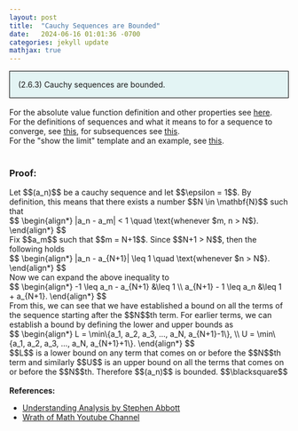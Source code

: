 ```yaml
---
layout: post
title:  "Cauchy Sequences are Bounded"
date:   2024-06-16 01:01:36 -0700
categories: jekyll update
mathjax: true
---
```

<div style="background-color: #E3F4F4; padding: 15px 15px 15px 15px; border:1px solid black;">
  (2.6.3) Cauchy sequences are bounded.
</div>
<br>
<!------------------------------------------------------------------------------------>
For the absolute value function definition and other properties see <a href="https://strncat.github.io/jekyll/update/2024/05/26/analysis-absolute-value-properties.html">here</a>.
<br>
For the definitions of sequences and what it means to for a sequence to converge, see <a href="https://strncat.github.io/jekyll/update/2024/05/21/analysis-seq-definitions.html">this</a>, for subsequences see <a href="https://strncat.github.io/jekyll/update/2024/02/10/analysis-seq-subsequences.html">this</a>.
<br>
For the "show the limit" template and an example, see <a href="https://strncat.github.io/jekyll/update/2024/05/12/analysis-seq-limit-template.html">this</a>.
<br> 
<br>
<!------------------------------------------------------------------------------------>
<h3>Proof:</h3>
Let $$(a_n)$$ be a cauchy sequence and let $$\epsilon = 1$$. By definition, this means that there exists a number $$N \in \mathbf{N}$$ such that
<div>
	$$
	\begin{align*}
	|a_n - a_m| < 1 \quad \text{whenever $m, n > N$}.
	\end{align*}
	$$
</div>
Fix $$a_m$$ such that $$m = N+1$$. Since $$N+1 > N$$, then the following holds
<div>
	$$
	\begin{align*}
	|a_n - a_{N+1}| \leq 1 \quad \text{whenever $n > N$}.
	\end{align*}
	$$
</div>
Now we can expand the above inequality to
<div>
	$$
	\begin{align*}
	-1 \leq a_n - a_{N+1} &\leq 1 \\
	a_{N+1} - 1 \leq a_n &\leq 1 + a_{N+1}.
	\end{align*}
	$$
</div>
From this, we can see that we have established a bound on all the terms of the sequence starting after the $$N$$th term. For earlier terms, we can establish a bound by defining the lower and upper bounds as
<div>
	$$
	\begin{align*}
	L = \min\{a_1, a_2, a_3, ..., a_N, a_{N+1}-1\}, \\
	U = \min\{a_1, a_2, a_3, ..., a_N, a_{N+1}+1\}.
	\end{align*}
	$$
</div>
$$L$$ is a lower bound on any term that comes on or before the $$N$$th term and similarly $$U$$ is an upper bound on all the terms that comes on or before the $$N$$th. Therefore $$(a_n)$$ is bounded. $$\blacksquare$$
<br>
<br>
<!------------------------------------------------------------------------------------>
<b>References:</b>
<ul>
<li><a href="https://www.amazon.com/Understanding-Analysis-Undergraduate-Texts-Mathematics/dp/1493927116">Understanding Analysis by Stephen Abbott</a></li>
<li><a href="https://www.youtube.com/watch?v=1h_CErk0NFs">Wrath of Math Youtube Channel</a></li>
</ul>